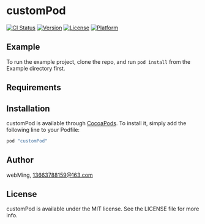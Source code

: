 # customPod

[![CI Status](http://img.shields.io/travis/webMing/customPod.svg?style=flat)](https://travis-ci.org/webMing/customPod)
[![Version](https://img.shields.io/cocoapods/v/customPod.svg?style=flat)](http://cocoapods.org/pods/customPod)
[![License](https://img.shields.io/cocoapods/l/customPod.svg?style=flat)](http://cocoapods.org/pods/customPod)
[![Platform](https://img.shields.io/cocoapods/p/customPod.svg?style=flat)](http://cocoapods.org/pods/customPod)

## Example

To run the example project, clone the repo, and run `pod install` from the Example directory first.

## Requirements

## Installation

customPod is available through [CocoaPods](http://cocoapods.org). To install
it, simply add the following line to your Podfile:

```ruby
pod "customPod"
```

## Author

webMing, 13663788159@163.com

## License

customPod is available under the MIT license. See the LICENSE file for more info.
